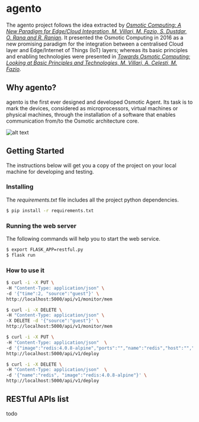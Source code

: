 # agento

The agento project follows the idea extracted by [*Osmotic Computing: A New Paradigm for Edge/Cloud Integration, M. Villari, M. Fazio, S. Dustdar, O. Rana and R. Ranjan*](http://ieeexplore.ieee.org/document/7802525/). It presented the Osmotic Computing in 2016 as a new promising paradigm for the integration between a centralised Cloud layer and Edge/Internet of Things (IoT) layers; whereas its basic principles and enabling technologies were presented in [*Towards Osmotic Computing: Looking at Basic Principles and Technologies, M. Villari, A. Celesti, M. Fazio*](https://link.springer.com/chapter/10.1007/978-3-319-61566-0_86).

## Why agento?
agento is the first ever designed and developed Osmotic Agent. Its task is to mark the devices, considered as microprocessors, virtual machines or physical machines, through the installation of a software that enables communication from/to the Osmotic architecture core.

![alt text](https://www.w3schools.com/howto/img_fjords.jpg)


## Getting Started
The instructions below will get you a copy of the project on your local machine for developing and testing.

### Installing
The *requirements.txt* file includes all the project python dependencies.
```bash
$ pip install -r requirements.txt
```

### Running the web server
The following commands will help you to start the web service.

```bash
$ export FLASK_APP=restful.py
$ flask run
```

### How to use it
```bash
$ curl -i -X PUT \
-H "Content-Type: application/json" \
-d '{"time":2, "source":"guest"}' \
http://localhost:5000/api/v1/monitor/mem
```

```bash
$ curl -i -X DELETE \
-H "Content-Type: application/json" \
-X DELETE -d '{"source":"guest"}' \
http://localhost:5000/api/v1/monitor/mem
```

```bash
$ curl -i -X PUT \
-H "Content-Type: application/json"  \
-d '{"image":"redis:4.0.8-alpine","ports":"","name":"redis","host":"","volumes":"","privileged":"","command":""}' \
http://localhost:5000/api/v1/deploy
```

```bash
$ curl -i -X DELETE \
-H "Content-Type: application/json"  \
-d '{"name":"redis", "image":"redis:4.0.8-alpine"}' \
http://localhost:5000/api/v1/deploy
```

## RESTful APIs list
todo